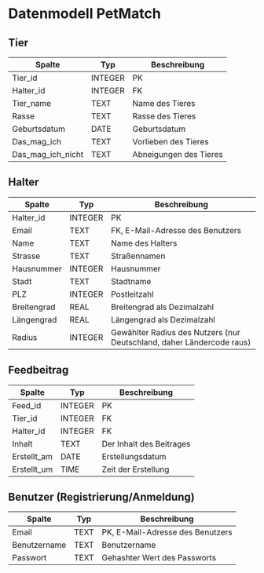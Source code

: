 # Datenmodell PetMatch

## Tier

| Spalte         | Typ     | Beschreibung              |
|----------------|---------|---------------------------|
| Tier_id        | INTEGER | PK                        |
| Halter_id      | INTEGER | FK                        |
| Tier_name      | TEXT    | Name des Tieres           |
| Rasse          | TEXT    | Rasse des Tieres          |
| Geburtsdatum   | DATE    | Geburtsdatum              |
| Das_mag_ich    | TEXT    | Vorlieben des Tieres      |
| Das_mag_ich_nicht | TEXT | Abneigungen des Tieres    |

## Halter

| Spalte       | Typ     | Beschreibung            |
|--------------|---------|-------------------------|
| Halter_id    | INTEGER | PK                      |
| Email        | TEXT    | FK, E-Mail-Adresse des Benutzers |
| Name         | TEXT    | Name des Halters        |
| Strasse      | TEXT    | Straßennamen            |
| Hausnummer   | INTEGER | Hausnummer              |
| Stadt        | TEXT    | Stadtname               |
| PLZ          | INTEGER | Postleitzahl            |
| Breitengrad  | REAL    | Breitengrad als Dezimalzahl |
| Längengrad   | REAL    | Längengrad als Dezimalzahl |
| Radius       | INTEGER | Gewählter Radius des Nutzers (nur Deutschland, daher Ländercode raus) |

## Feedbeitrag

| Spalte      | Typ     | Beschreibung             |
|-------------|---------|--------------------------|
| Feed_id     | INTEGER | PK                       |
| Tier_id     | INTEGER | FK                       |
| Halter_id   | INTEGER | FK                       |
| Inhalt      | TEXT    | Der Inhalt des Beitrages |
| Erstellt_am | DATE    | Erstellungsdatum         |
| Erstellt_um | TIME    | Zeit der Erstellung      |

## Benutzer (Registrierung/Anmeldung)

| Spalte         | Typ     | Beschreibung                     |
|----------------|---------|----------------------------------|
| Email          | TEXT    | PK, E-Mail-Adresse des Benutzers |
| Benutzername   | TEXT    | Benutzername                     |
| Passwort       | TEXT    | Gehashter Wert des Passworts     |

